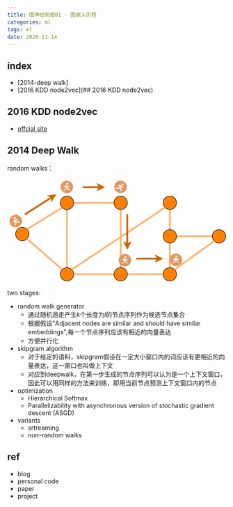 ```yaml
---
title: 图神经网络01 - 图嵌入历程 
categories: ml
tags: ml
date: 2020-11-14
---
```


## index

- [2014-deep walk]
- [2016 KDD node2vec](## 2016 KDD node2vec)

## 2016 KDD node2vec


- [offcial site](https://snap.stanford.edu/node2vec/)

## 2014 Deep Walk

random walks：

![deep_walk01](imgs/deep_walk01.png)

two stages:

- random walk generator
    - 通过随机游走产生$k$个长度为$l$的节点序列作为候选节点集合
    - 根据假设"Adjacent nodes are similar and should have similar embeddings",每一个节点序列应该有相近的向量表达
    - 方便并行化
- skipgram algorithm
    - 对于给定的语料，skipgram假设在一定大小窗口内的词应该有更相近的向量表达，这一窗口也叫做上下文
    - 对应到deepwalk，在第一步生成的节点序列可以认为是一个上下文窗口，因此可以用同样的方法来训练，即用当前节点预测上下文窗口内的节点
- optimization
    - Hierarchical Softmax
    - Parallelizability with asynchronous version of stochastic gradient descent (ASGD)
- variants
    - srtreaming
    - non-random walks



## ref 

- blog
- personal code
- paper
- project
